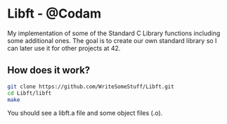 # Libft - @Codam
My implementation of some of the Standard C Library functions including some additional ones.
The goal is to create our own standard library so I can later use it for other projects at 42.

## How does it work?

```bash
git clone https://github.com/WriteSomeStuff/Libft.git
cd Libft/libft
make
```
You should see a libft.a file and some object files (.o).
